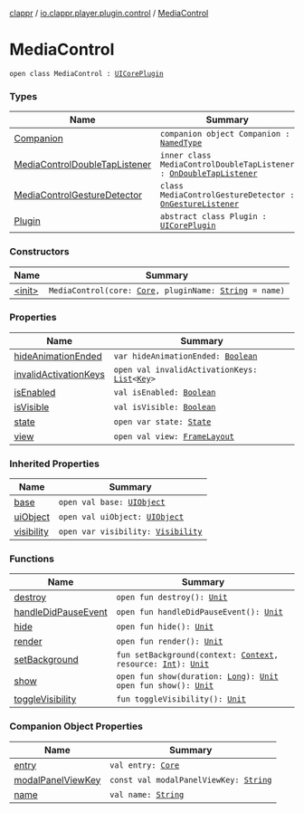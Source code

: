 [clappr](../../index.md) / [io.clappr.player.plugin.control](../index.md) / [MediaControl](./index.md)

# MediaControl

`open class MediaControl : `[`UICorePlugin`](../../io.clappr.player.plugin.core/-u-i-core-plugin/index.md)

### Types

| Name | Summary |
|---|---|
| [Companion](-companion/index.md) | `companion object Companion : `[`NamedType`](../../io.clappr.player.base/-named-type/index.md) |
| [MediaControlDoubleTapListener](-media-control-double-tap-listener/index.md) | `inner class MediaControlDoubleTapListener : `[`OnDoubleTapListener`](https://developer.android.com/reference/android/view/GestureDetector/OnDoubleTapListener.html) |
| [MediaControlGestureDetector](-media-control-gesture-detector/index.md) | `class MediaControlGestureDetector : `[`OnGestureListener`](https://developer.android.com/reference/android/view/GestureDetector/OnGestureListener.html) |
| [Plugin](-plugin/index.md) | `abstract class Plugin : `[`UICorePlugin`](../../io.clappr.player.plugin.core/-u-i-core-plugin/index.md) |

### Constructors

| Name | Summary |
|---|---|
| [&lt;init&gt;](-init-.md) | `MediaControl(core: `[`Core`](../../io.clappr.player.components/-core/index.md)`, pluginName: `[`String`](https://kotlinlang.org/api/latest/jvm/stdlib/kotlin/-string/index.html)` = name)` |

### Properties

| Name | Summary |
|---|---|
| [hideAnimationEnded](hide-animation-ended.md) | `var hideAnimationEnded: `[`Boolean`](https://kotlinlang.org/api/latest/jvm/stdlib/kotlin/-boolean/index.html) |
| [invalidActivationKeys](invalid-activation-keys.md) | `open val invalidActivationKeys: `[`List`](https://kotlinlang.org/api/latest/jvm/stdlib/kotlin.collections/-list/index.html)`<`[`Key`](../../io.clappr.player.base.keys/-key/index.md)`>` |
| [isEnabled](is-enabled.md) | `val isEnabled: `[`Boolean`](https://kotlinlang.org/api/latest/jvm/stdlib/kotlin/-boolean/index.html) |
| [isVisible](is-visible.md) | `val isVisible: `[`Boolean`](https://kotlinlang.org/api/latest/jvm/stdlib/kotlin/-boolean/index.html) |
| [state](state.md) | `open var state: `[`State`](../../io.clappr.player.plugin/-plugin/-state/index.md) |
| [view](view.md) | `open val view: `[`FrameLayout`](https://developer.android.com/reference/android/widget/FrameLayout.html) |

### Inherited Properties

| Name | Summary |
|---|---|
| [base](../../io.clappr.player.plugin.core/-u-i-core-plugin/base.md) | `open val base: `[`UIObject`](../../io.clappr.player.base/-u-i-object/index.md) |
| [uiObject](../../io.clappr.player.plugin.core/-u-i-core-plugin/ui-object.md) | `open val uiObject: `[`UIObject`](../../io.clappr.player.base/-u-i-object/index.md) |
| [visibility](../../io.clappr.player.plugin.core/-u-i-core-plugin/visibility.md) | `open var visibility: `[`Visibility`](../../io.clappr.player.plugin/-u-i-plugin/-visibility/index.md) |

### Functions

| Name | Summary |
|---|---|
| [destroy](destroy.md) | `open fun destroy(): `[`Unit`](https://kotlinlang.org/api/latest/jvm/stdlib/kotlin/-unit/index.html) |
| [handleDidPauseEvent](handle-did-pause-event.md) | `open fun handleDidPauseEvent(): `[`Unit`](https://kotlinlang.org/api/latest/jvm/stdlib/kotlin/-unit/index.html) |
| [hide](hide.md) | `open fun hide(): `[`Unit`](https://kotlinlang.org/api/latest/jvm/stdlib/kotlin/-unit/index.html) |
| [render](render.md) | `open fun render(): `[`Unit`](https://kotlinlang.org/api/latest/jvm/stdlib/kotlin/-unit/index.html) |
| [setBackground](set-background.md) | `fun setBackground(context: `[`Context`](https://developer.android.com/reference/android/content/Context.html)`, resource: `[`Int`](https://kotlinlang.org/api/latest/jvm/stdlib/kotlin/-int/index.html)`): `[`Unit`](https://kotlinlang.org/api/latest/jvm/stdlib/kotlin/-unit/index.html) |
| [show](show.md) | `open fun show(duration: `[`Long`](https://kotlinlang.org/api/latest/jvm/stdlib/kotlin/-long/index.html)`): `[`Unit`](https://kotlinlang.org/api/latest/jvm/stdlib/kotlin/-unit/index.html)<br>`open fun show(): `[`Unit`](https://kotlinlang.org/api/latest/jvm/stdlib/kotlin/-unit/index.html) |
| [toggleVisibility](toggle-visibility.md) | `fun toggleVisibility(): `[`Unit`](https://kotlinlang.org/api/latest/jvm/stdlib/kotlin/-unit/index.html) |

### Companion Object Properties

| Name | Summary |
|---|---|
| [entry](entry.md) | `val entry: `[`Core`](../../io.clappr.player.plugin/-plugin-entry/-core/index.md) |
| [modalPanelViewKey](modal-panel-view-key.md) | `const val modalPanelViewKey: `[`String`](https://kotlinlang.org/api/latest/jvm/stdlib/kotlin/-string/index.html) |
| [name](name.md) | `val name: `[`String`](https://kotlinlang.org/api/latest/jvm/stdlib/kotlin/-string/index.html) |
